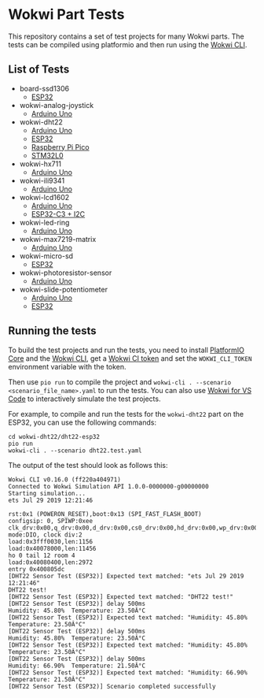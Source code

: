 # Wokwi Part Tests

This repository contains a set of test projects for many Wokwi parts. The tests can be compiled using platformio and then run using the [Wokwi CLI](https://docs.wokwi.com/wokwi-ci/cli-installation).

## List of Tests

- board-ssd1306
  - [ESP32](./board-ssd1306/oled-esp32/)
- wokwi-analog-joystick
  - [Arduino Uno](./wokwi-analog-joystick/joystick-uno/)
- wokwi-dht22
  - [Arduino Uno](./wokwi-dht22/dht22-uno/)
  - [ESP32](./wokwi-dht22/dht22-esp32/)
  - [Raspberry Pi Pico](./wokwi-dht22/dht22-pico/)
  - [STM32L0](./wokwi-dht22/dht22-stm32/)
- wokwi-hx711
  - [Arduino Uno](./wokwi-hx711/hx711-uno/)
- wokwi-ili9341
  - [Arduino Uno](./wokwi-ili9341/lcd-uno/)
- wokwi-lcd1602
  - [Arduino Uno](./wokwi-lcd1602/lcd-uno/)
  - [ESP32-C3 + I2C](./wokwi-lcd1602/lcd-i2c-esp32-c3/)
- wokwi-led-ring
  - [Arduino Uno](./wokwi-led-ring/neopixel-uno/)
- wokwi-max7219-matrix
  - [Arduino Uno](./wokwi-max7219-matrix/max7219-uno/)
- wokwi-micro-sd
  - [ESP32](./wokwi-micro-sd/sd-esp32/)
- wokwi-photoresistor-sensor
  - [Arduino Uno](./wokwi-photoresistor-sensor/photoresistor-uno/)
- wokwi-slide-potentiometer
  - [Arduino Uno](./wokwi-slide-potentiometer/pot-uno/)
  - [ESP32](./wokwi-slide-potentiometer/pot-esp32/)

## Running the tests

To build the test projects and run the tests, you need to install [PlatformIO Core](https://platformio.org/install/cli) and the [Wokwi CLI](https://docs.wokwi.com/wokwi-ci/cli-installation), get a [Wokwi CI token](https://wokwi.com/dashboard/ci) and set the `WOKWI_CLI_TOKEN` environment variable with the token.

Then use `pio run` to compile the project and `wokwi-cli . --scenario <scenario_file_name>.yaml` to run the tests. You can also use [Wokwi for VS Code](https://docs.wokwi.com/vscode/getting-started) to interactively simulate the test projects.

For example, to compile and run the tests for the `wokwi-dht22` part on the ESP32, you can use the following commands:

```
cd wokwi-dht22/dht22-esp32
pio run
wokwi-cli . --scenario dht22.test.yaml
```

The output of the test should look as follows this:

```
Wokwi CLI v0.16.0 (ff220a404971)
Connected to Wokwi Simulation API 1.0.0-0000000-g00000000
Starting simulation...
ets Jul 29 2019 12:21:46

rst:0x1 (POWERON_RESET),boot:0x13 (SPI_FAST_FLASH_BOOT)
configsip: 0, SPIWP:0xee
clk_drv:0x00,q_drv:0x00,d_drv:0x00,cs0_drv:0x00,hd_drv:0x00,wp_drv:0x00
mode:DIO, clock div:2
load:0x3fff0030,len:1156
load:0x40078000,len:11456
ho 0 tail 12 room 4
load:0x40080400,len:2972
entry 0x400805dc
[DHT22 Sensor Test (ESP32)] Expected text matched: "ets Jul 29 2019 12:21:46"
DHT22 test!
[DHT22 Sensor Test (ESP32)] Expected text matched: "DHT22 test!"
[DHT22 Sensor Test (ESP32)] delay 500ms
Humidity: 45.80%  Temperature: 23.50Â°C
[DHT22 Sensor Test (ESP32)] Expected text matched: "Humidity: 45.80%  Temperature: 23.50Â°C"
[DHT22 Sensor Test (ESP32)] delay 500ms
Humidity: 45.80%  Temperature: 23.50Â°C
[DHT22 Sensor Test (ESP32)] Expected text matched: "Humidity: 45.80%  Temperature: 23.50Â°C"
[DHT22 Sensor Test (ESP32)] delay 500ms
Humidity: 66.90%  Temperature: 21.50Â°C
[DHT22 Sensor Test (ESP32)] Expected text matched: "Humidity: 66.90%  Temperature: 21.50Â°C"
[DHT22 Sensor Test (ESP32)] Scenario completed successfully
```
